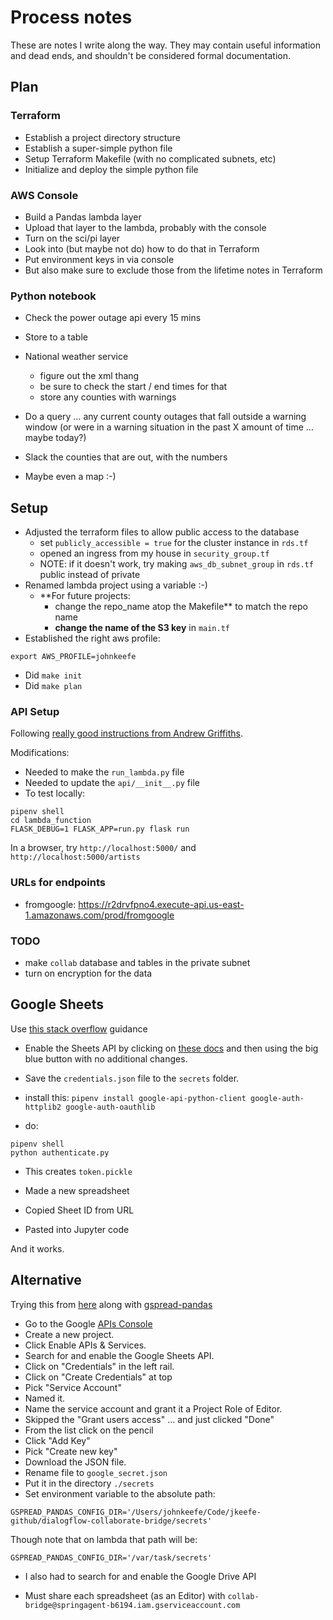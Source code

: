 # Process notes

These are notes I write along the way. They may contain useful information and dead ends, and shouldn't be considered formal documentation.

## Plan

### Terraform

- Establish a project directory structure
- Establish a super-simple python file
- Setup Terraform Makefile (with no complicated subnets, etc)
- Initialize and deploy the simple python file

### AWS Console

- Build a Pandas lambda layer
- Upload that layer to the lambda, probably with the console
- Turn on the sci/pi layer
- Look into (but maybe not do) how to do that in Terraform
- Put environment keys in via console
- But also make sure to exclude those from the lifetime notes in Terraform

### Python notebook

- Check the power outage api every 15 mins
- Store to a table

- National weather service
    - figure out the xml thang
    - be sure to check the start / end times for that
    - store any counties with warnings

- Do a query … any current county outages that fall outside a warning window (or were in a warning situation in the past X amount of time … maybe today?)
- Slack the counties that are out, with the numbers
- Maybe even a map :-)

## Setup

- Adjusted the terraform files to allow public access to the database
    - set `publicly_accessible = true` for the cluster instance in `rds.tf`
    - opened an ingress from my house in  `security_group.tf`
    - NOTE: if it doesn't work, try making `aws_db_subnet_group` in `rds.tf` public instead of private
- Renamed lambda project using a variable :-)
    - **For future projects: 
        - change the repo_name atop the Makefile** to match the repo name
        - **change the name of the S3 key** in `main.tf`
- Established the right aws profile:

```
export AWS_PROFILE=johnkeefe
```

- Did `make init`
- Did `make plan`

### API Setup

Following [really good instructions from Andrew Griffiths](https://andrewgriffithsonline.com/blog/180412-deploy-flask-api-any-serverless-cloud-platform/). 

Modifications:
- Needed to make the `run_lambda.py` file
- Needed to update the `api/__init__.py` file
- To test locally:

```
pipenv shell
cd lambda_function
FLASK_DEBUG=1 FLASK_APP=run.py flask run
```

In a browser, try `http://localhost:5000/` and `http://localhost:5000/artists`

### URLs for endpoints

- fromgoogle: https://r2drvfpno4.execute-api.us-east-1.amazonaws.com/prod/fromgoogle


### TODO

- make `collab` database and tables in the private subnet
- turn on encryption for the data


## Google Sheets

Use [this stack overflow](https://stackoverflow.com/questions/42362702/how-to-import-a-csv-file-using-google-sheets-api-v4) guidance

- Enable the Sheets API by clicking on [these docs](https://developers.google.com/sheets/api/quickstart/python) and then using the big blue button with no additional changes.

- Save the `credentials.json` file to the `secrets` folder.

- install this: `pipenv install google-api-python-client google-auth-httplib2 google-auth-oauthlib`

- do:

```
pipenv shell
python authenticate.py
```

- This creates `token.pickle`

- Made a new spreadsheet

- Copied Sheet ID from URL

- Pasted into Jupyter code

And it works.

## Alternative

Trying this from [here](https://medium.com/@m.ivhani/setting-up-a-project-service-accounts-and-oauth-credentials-897b35be4175) along with [gspread-pandas](ttps://pypi.org/project/gspread-pandas/)

- Go to the Google [APIs Console](https://console.developers.google.com/?pli=1)
- Create a new project.
- Click Enable APIs & Services. 
- Search for and enable the Google Sheets API.
- Click on "Credentials" in the left rail.
- Click on "Create Credentials" at top
- Pick "Service Account"
- Named it.
- Name the service account and grant it a Project Role of Editor.
- Skipped the "Grant users access" ... and just clicked "Done"
- From the list click on the pencil
- Click "Add Key"
- Pick "Create new key"
- Download the JSON file.
- Rename file to `google_secret.json`
- Put it in the directory `./secrets`
- Set environment variable to the absolute path: 
```
GSPREAD_PANDAS_CONFIG_DIR='/Users/johnkeefe/Code/jkeefe-github/dialogflow-collaborate-bridge/secrets'
```
Though note that on lambda that path will be:
```
GSPREAD_PANDAS_CONFIG_DIR='/var/task/secrets'
```
- I also had to search for and enable the Google Drive API

- Must share each spreadsheet (as an Editor) with `collab-bridge@springagent-b6194.iam.gserviceaccount.com`





